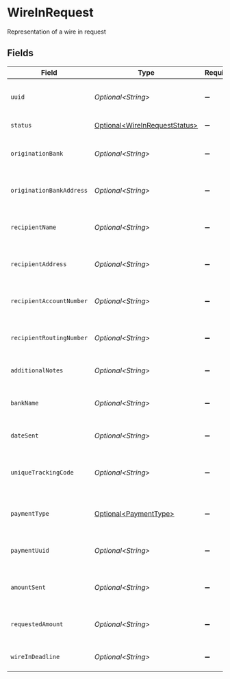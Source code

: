 # WireInRequest

Representation of a wire in request


## Fields

| Field                                                                            | Type                                                                             | Required                                                                         | Description                                                                      |
| -------------------------------------------------------------------------------- | -------------------------------------------------------------------------------- | -------------------------------------------------------------------------------- | -------------------------------------------------------------------------------- |
| `uuid`                                                                           | *Optional\<String>*                                                              | :heavy_minus_sign:                                                               | Unique identifier of a wire in request                                           |
| `status`                                                                         | [Optional\<WireInRequestStatus>](../../models/components/WireInRequestStatus.md) | :heavy_minus_sign:                                                               | Status of the wire in                                                            |
| `originationBank`                                                                | *Optional\<String>*                                                              | :heavy_minus_sign:                                                               | Name of bank receiving the wire in                                               |
| `originationBankAddress`                                                         | *Optional\<String>*                                                              | :heavy_minus_sign:                                                               | Address of bank receiving the wire in                                            |
| `recipientName`                                                                  | *Optional\<String>*                                                              | :heavy_minus_sign:                                                               | Name of the recipient of the wire In                                             |
| `recipientAddress`                                                               | *Optional\<String>*                                                              | :heavy_minus_sign:                                                               | Address of the recipient of the wire in                                          |
| `recipientAccountNumber`                                                         | *Optional\<String>*                                                              | :heavy_minus_sign:                                                               | Recipient bank account number                                                    |
| `recipientRoutingNumber`                                                         | *Optional\<String>*                                                              | :heavy_minus_sign:                                                               | Recipient bank routing number                                                    |
| `additionalNotes`                                                                | *Optional\<String>*                                                              | :heavy_minus_sign:                                                               | Notes for the wire in request                                                    |
| `bankName`                                                                       | *Optional\<String>*                                                              | :heavy_minus_sign:                                                               | Name of the bank initiating the wire in                                          |
| `dateSent`                                                                       | *Optional\<String>*                                                              | :heavy_minus_sign:                                                               | Date the wire in was sent                                                        |
| `uniqueTrackingCode`                                                             | *Optional\<String>*                                                              | :heavy_minus_sign:                                                               | Include in note with bank to track payment                                       |
| `paymentType`                                                                    | [Optional\<PaymentType>](../../models/components/PaymentType.md)                 | :heavy_minus_sign:                                                               | Type of payment for the wire in                                                  |
| `paymentUuid`                                                                    | *Optional\<String>*                                                              | :heavy_minus_sign:                                                               | Unique identifier of the payment                                                 |
| `amountSent`                                                                     | *Optional\<String>*                                                              | :heavy_minus_sign:                                                               | Amount sent through wire in                                                      |
| `requestedAmount`                                                                | *Optional\<String>*                                                              | :heavy_minus_sign:                                                               | Requested amount for the payment                                                 |
| `wireInDeadline`                                                                 | *Optional\<String>*                                                              | :heavy_minus_sign:                                                               | Deadline to submit the wire in                                                   |